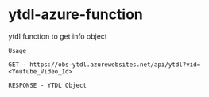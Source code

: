 # ytdl-azure-function

ytdl function to get info object

```
Usage

GET - https://obs-ytdl.azurewebsites.net/api/ytdl?vid=<Youtube_Video_Id>

RESPONSE - YTDL Object

```
